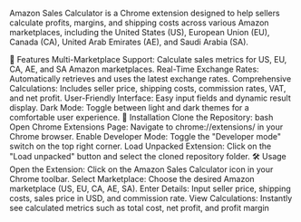 Amazon Sales Calculator is a Chrome extension designed to help sellers calculate profits, margins, and shipping costs across various Amazon marketplaces, including the United States (US), European Union (EU), Canada (CA), United Arab Emirates (AE), and Saudi Arabia (SA).

🚀 Features
Multi-Marketplace Support: Calculate sales metrics for US, EU, CA, AE, and SA Amazon marketplaces.
Real-Time Exchange Rates: Automatically retrieves and uses the latest exchange rates.
Comprehensive Calculations: Includes seller price, shipping costs, commission rates, VAT, and net profit.
User-Friendly Interface: Easy input fields and dynamic result display.
Dark Mode: Toggle between light and dark themes for a comfortable user experience.
🔧 Installation
Clone the Repository:
bash
Open Chrome Extensions Page:
Navigate to chrome://extensions/ in your Chrome browser.
Enable Developer Mode:
Toggle the "Developer mode" switch on the top right corner.
Load Unpacked Extension:
Click on the "Load unpacked" button and select the cloned repository folder.
🛠 Usage
Open the Extension:
Click on the Amazon Sales Calculator icon in your Chrome toolbar.
Select Marketplace:
Choose the desired Amazon marketplace (US, EU, CA, AE, SA).
Enter Details:
Input seller price, shipping costs, sales price in USD, and commission rate.
View Calculations:
Instantly see calculated metrics such as total cost, net profit, and profit margin

